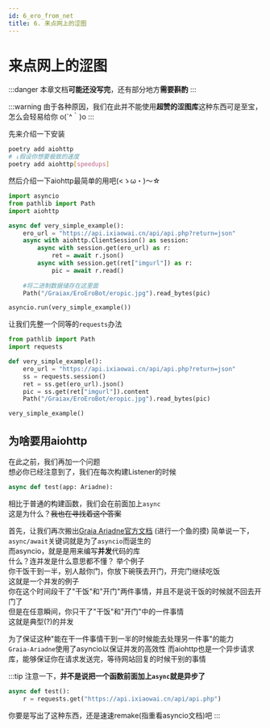 ```yaml
---
id: 6_ero_from_net
title: 6. 来点网上的涩图
---
```


# 来点网上的涩图

:::danger
本章文档**可能还没写完**，还有部分地方**需要斟酌**
:::

:::warning
由于各种原因，我们在此并不能使用**超赞的涩图库**<Curtain type="warning">这种东西可是至宝，怎么会轻易给你 o(´^｀)o</Curtain>
:::

先来介绍一下安装
```bash
poetry add aiohttp
# ↓假设你想要极致的速度
poetry add aiohttp[speedups]
```

然后介绍一下aiohttp最简单的用吧(<ゝω・)～☆
```python
import asyncio
from pathlib import Path
import aiohttp

async def very_simple_example():
    ero_url = "https://api.ixiaowai.cn/api/api.php?return=json"
    async with aiohttp.ClientSession() as session:
        async with session.get(ero_url) as r:
            ret = await r.json()
        async with session.get(ret["imgurl"]) as r:
            pic = await r.read()
    
    #将二进制数据储存在这里面
    Path("/Graiax/EroEroBot/eropic.jpg").read_bytes(pic)

asyncio.run(very_simple_example())
```

让我们先整一个同等的`requests`办法
```python
from pathlib import Path
import requests

def very_simple_example():
    ero_url = "https://api.ixiaowai.cn/api/api.php?return=json"
    ss = requests.session()
    ret = ss.get(ero_url).json()
    pic = ss.get(ret["imgurl"]).content
    Path("/Graiax/EroEroBot/eropic.jpg").read_bytes(pic)

very_simple_example()
```

## 为啥要用aiohttp
在此之前，我们再加一个问题  
想必你已经注意到了，我们在每次构建Listener的时候
```python
async def test(app: Ariadne):
```
相比于普通的构建函数，我们会在前面加上`async`  
这是为什么？~~我也在寻找着这个答案~~

首先，让我们再次搬出[Graia Ariadne官方文档](https://graia-dev.readthedocs.io/zh_CN/latest/appendix/asyncio-intro/) (进行一个鱼的摸)
简单说一下，`async/await`关键词就是为了`asyncio`而诞生的  
而asyncio，就是是用来编写**并发**代码的库  
什么？连并发是什么意思都不懂？
举个例子  
你干饭干到一半，别人敲你门，你放下碗筷去开门，开完门继续吃饭  
这就是一个并发的例子  
你在这个时间段干了"干饭"和"开门"两件事情，并且不是说干饭的时候就不回去开门了  
但是在任意瞬间，你只干了"干饭"和"开门"中的一件事情  
这就是典型(?)的并发

为了保证这种"能在干一件事情干到一半的时候能去处理另一件事"的能力  
`Graia-Ariadne`使用了asyncio以保证并发的高效性
而aiohttp也是一个异步请求库，能够保证你在请求发送完，等待网站回复的时候干别的事情

:::tip
注意一下，**并不是说把一个函数前面加上`async`就是异步了**  
```python
async def test():
    r = requests.get("https://api.ixiaowai.cn/api/api.php")
```
你要是写出了这种东西，还是速速remake(指重看asyncio文档)吧
:::

